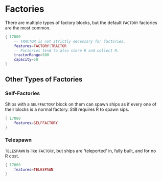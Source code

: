 # Factories
There are multiple types of factory blocks, but the default `FACTORY` factories are the most common.

```lua
{ 17000
    -- TRACTOR is not strictly necessary for factories. 
    features=FACTORY|TRACTOR
    -- Factories tend to also store R and collect R.
    tractorRange=500
    capacity=50
}
```
## Other Types of Factories
### Self-Factories
Ships with a `SELFFACTORY` block on them can spawn ships as if every one of their blocks is a normal factory. Still requires R to spawn sips.
```lua
{ 17000
    features=SELFFACTORY
}
```
### Telespawn
`TELESPAWN` is like `FACTORY`, but ships are 'teleported' in, fully built, and for no R cost.
```lua
{ 17000
    features=TELESPAWN
}
```
